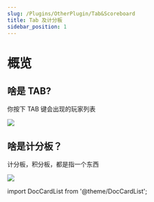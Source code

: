 ```yaml
---
slug: /Plugins/OtherPlugin/Tab&Scoreboard
title: Tab 及计分板
sidebar_position: 1
---
```


# 概览

## 啥是 TAB?

你按下 TAB 键会出现的玩家列表

![](_images/啥是TAB.png)

## 啥是计分板？

计分板，积分板，都是指一个东西

![](_images/啥是计分板.png)

import DocCardList from '@theme/DocCardList';

<DocCardList />
